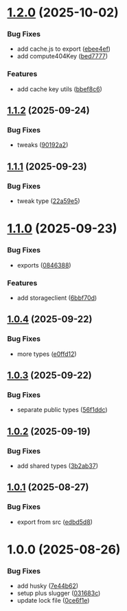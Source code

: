 # [1.2.0](https://github.com/adobe-rnd/helix-product-shared/compare/v1.1.2...v1.2.0) (2025-10-02)


### Bug Fixes

* add cache.js to export ([ebee4ef](https://github.com/adobe-rnd/helix-product-shared/commit/ebee4ef1a3b756b513b4c7a12850591a4d187b3c))
* add compute404Key ([bed7777](https://github.com/adobe-rnd/helix-product-shared/commit/bed7777b8bf0556f84df650524f6407b9da01bdd))


### Features

* add cache key utils ([bbef8c6](https://github.com/adobe-rnd/helix-product-shared/commit/bbef8c675cc52b98b62f3de1e6fc131f9e084f42))

## [1.1.2](https://github.com/adobe-rnd/helix-product-shared/compare/v1.1.1...v1.1.2) (2025-09-24)


### Bug Fixes

* tweaks ([90192a2](https://github.com/adobe-rnd/helix-product-shared/commit/90192a2d57a82899b57f74b68c91e2aa8e83ba60))

## [1.1.1](https://github.com/adobe-rnd/helix-product-shared/compare/v1.1.0...v1.1.1) (2025-09-23)


### Bug Fixes

* tweak type ([22a59e5](https://github.com/adobe-rnd/helix-product-shared/commit/22a59e5825801aae55025ebbf10d08258ae2f7de))

# [1.1.0](https://github.com/adobe-rnd/helix-product-shared/compare/v1.0.4...v1.1.0) (2025-09-23)


### Bug Fixes

* exports ([0846388](https://github.com/adobe-rnd/helix-product-shared/commit/0846388edfb32de780fbc37b28efa77bbb0db184))


### Features

* add storageclient ([6bbf70d](https://github.com/adobe-rnd/helix-product-shared/commit/6bbf70d34149de01155c41f90d38b93d55f2e69f))

## [1.0.4](https://github.com/adobe-rnd/helix-product-shared/compare/v1.0.3...v1.0.4) (2025-09-22)


### Bug Fixes

* more types ([e0ffd12](https://github.com/adobe-rnd/helix-product-shared/commit/e0ffd1279f466bc9526aa2f0993d77035356db49))

## [1.0.3](https://github.com/adobe-rnd/helix-product-shared/compare/v1.0.2...v1.0.3) (2025-09-22)


### Bug Fixes

* separate public types ([56f1ddc](https://github.com/adobe-rnd/helix-product-shared/commit/56f1ddc477f7b2a55c89fcd6b7a01b7cff9854d5))

## [1.0.2](https://github.com/adobe-rnd/helix-product-shared/compare/v1.0.1...v1.0.2) (2025-09-19)


### Bug Fixes

* add shared types ([3b2ab37](https://github.com/adobe-rnd/helix-product-shared/commit/3b2ab37c8e85414bb614a6abb0c759ee1087551c))

## [1.0.1](https://github.com/adobe-rnd/helix-product-shared/compare/v1.0.0...v1.0.1) (2025-08-27)


### Bug Fixes

* export from src ([edbd5d8](https://github.com/adobe-rnd/helix-product-shared/commit/edbd5d871cb27aa3c6c9c1caee949afda51e3468))

# 1.0.0 (2025-08-26)


### Bug Fixes

* add husky ([7e44b62](https://github.com/adobe-rnd/helix-product-shared/commit/7e44b62bf9e8f9bd0d98951375a5acc564bc62e2))
* setup plus slugger ([031683c](https://github.com/adobe-rnd/helix-product-shared/commit/031683c0b84d0f9f14e10119afa294bfabbe7ce0))
* update lock file ([0ce6f1e](https://github.com/adobe-rnd/helix-product-shared/commit/0ce6f1e08813809a21a6d98c4e3ac3fce741d3e3))
